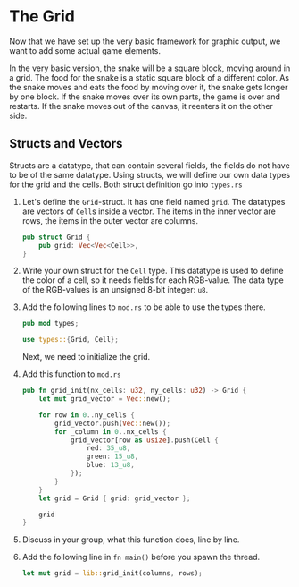 # The Grid

Now that we have set up the very basic framework for graphic output, we want to add some actual game elements.

In the very basic version, the snake will be a square block, moving around in a grid. The food for the snake is a static square block of a different color. As the snake moves and eats the food by moving over it, the snake gets longer by one block. If the snake moves over its own parts, the game is over and restarts. If the snake moves out of the canvas, it reenters it on the other side.

## Structs and Vectors

Structs are a datatype, that can contain several fields, the fields do not have to be of the same datatype.
Using structs, we will define our own data types for the grid and the cells. Both struct definition go into `types.rs`

1. Let's define the `Grid`-struct. It has one field named `grid`. The datatypes are vectors of `Cell`s inside a vector. The items in the inner vector are rows, the items in the outer vector are columns.

   ``` rust
   pub struct Grid {
       pub grid: Vec<Vec<Cell>>,
   }
   ```

2. Write your own struct for the `Cell` type. This datatype is used to define the color of a cell, so it needs fields for each RGB-value. The data type of the RGB-values is an unsigned 8-bit integer: `u8`.

3. Add the following lines to `mod.rs` to be able to use the types there.

   ```rust
   pub mod types;

   use types::{Grid, Cell};
   ```

   Next, we need to initialize the grid.

4. Add this function to `mod.rs`

   ```rust
   pub fn grid_init(nx_cells: u32, ny_cells: u32) -> Grid {
       let mut grid_vector = Vec::new();

       for row in 0..ny_cells {
           grid_vector.push(Vec::new());
           for _column in 0..nx_cells {
               grid_vector[row as usize].push(Cell {
                   red: 35_u8,
                   green: 15_u8,
                   blue: 13_u8,
               });
           }
       }
       let grid = Grid { grid: grid_vector };

       grid
   }
   ```

5. Discuss in your group, what this function does, line by line.

6. Add the following line in `fn main()` before you spawn the thread.

   ```rust
   let mut grid = lib::grid_init(columns, rows);
   ```

